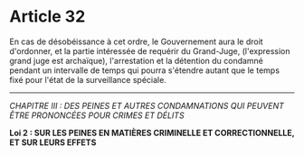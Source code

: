 # Article 32
En cas de désobéissance à cet ordre, le Gouvernement aura le droit
d'ordonner, et la partie intéressée de requérir du Grand-Juge, (l'expression grand juge
est archaïque), l'arrestation et la détention du condamné pendant un intervalle de
temps qui pourra s'étendre autant que le temps fixé pour l'état de la surveillance
spéciale.
***
*CHAPITRE III : DES PEINES ET AUTRES CONDAMNATIONS QUI PEUVENT ÊTRE PRONONCÉES POUR CRIMES ET DÉLITS*

**Loi 2 : SUR LES PEINES EN MATIÈRES CRIMINELLE ET CORRECTIONNELLE, ET SUR LEURS EFFETS**